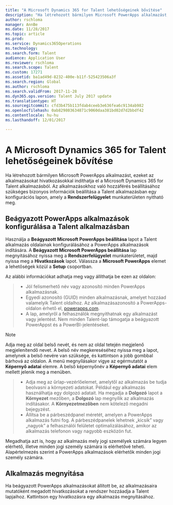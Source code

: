 ```yaml
---
title: "A Microsoft Dynamics 365 for Talent lehetőségeinek bővítése"
description: "Ha létrehozott bármilyen Microsoft PowerApps alkalmazást, ezeket az alkalmazásokat hivatkozásokkal indíthatja el a Microsoft Dynamics 365 for Talent alkalmazásból."
author: rschloma
manager: AnnBe
ms.date: 11/28/2017
ms.topic: article
ms.prod: 
ms.service: Dynamics365Operations
ms.technology: 
ms.search.form: Talent
audience: Application User
ms.reviewer: rschloma
ms.search.scope: Talent
ms.custom: 17271
ms.assetid: ba1ad49d-8232-400e-b11f-525423506a3f
ms.search.region: Global
ms.author: rschloma
ms.search.validFrom: 2017-11-28
ms.dyn365.ops.version: Talent July 2017 update
ms.translationtype: HT
ms.sourcegitcommit: cfd3b475b113fdab4ceeb3e636fea6c9134ab982
ms.openlocfilehash: 0ab829803634871c9060daa381bd02d7d2bbdf42
ms.contentlocale: hu-hu
ms.lasthandoff: 12/01/2017

---
```

# <a name="extend-the-functionality-of-microsoft-dynamics-365-for-talent"></a>A Microsoft Dynamics 365 for Talent lehetőségeinek bővítése
Ha létrehozott bármilyen Microsoft PowerApps alkalmazást, ezeket az alkalmazásokat hivatkozásokkal indíthatja el a Microsoft Dynamics 365 for Talent alkalmazásból. Az alkalmazásokhoz való hozzáférés beállításához szükséges bizonyos információk beállítása a Talent alkalmazásban egy konfigurációs lapon, amely a **Rendszerfelügyelet** munkaterületen nyitható meg.

## <a name="configuring-embedded-powerapps-within-talent"></a>Beágyazott PowerApps alkalmazások konfigurálása a Talent alkalmazásban
Használja a **Beágyazott Microsoft PowerApps beállítása** lapot a Talent alkalmazás oldalainak konfigurálásához a PowerApps alkalmazások indítására. A **Beágyazott Microsoft PowerApps beállítása** lap megnyitásához nyissa meg a **Rendszerfelügyelet** munkaterületet, majd nyissa meg a **Hivatkozások** lapot. Válassza a **Microsoft PowerApps** elemet a lehetőségek közül a **Setup** csoportban. 

Az alábbi információkat adhatja meg vagy állíthatja be ezen az oldalon: 

> - Jól felismerhető név vagy azonosító minden PowerApps alkalmazásnak.
> - Egyedi azonosító (GUID) minden alkalmazásnak, amelyet hozzáad valamelyik Talent oldalhoz. Az alkalmazásazonosító a PowerApps-oldalon érhető el, [powerapps.com](http://powerapps.com/). 
> - A lap, amelyről a felhasználók megnyithatnak egy alkalmazást vagy jelentést. Nem minden Talent-lap támogatja a beágyazott PowerAppst és a PowerBI-jelentéseket. 

 > [!NOTE]
 >  Adja meg az oldal belső nevét, és nem az oldal tetején megjelenő megjelenítendő nevet. A belső név megkereséséhez nyissa meg a lapot, amelynek a belső nevére van szüksége, és kattintson a jobb gombbal bárhová az oldalon. A menü megnyílásakor vigye az egérmutatót a **Képernyő adatai** elemre. A belső képernyőnév a **Képernyő adatai** elem mellett jelenik meg a menüben.
 
> - Adja meg az űrlap-vezérlőelemet, amelytől az alkalmazás be tudja beolvasni a környezeti adatokat. Például egy alkalmazás használhatja egy dolgozó adatait. Ha megadja a **Dolgozó** lapot a **Környezet** mezőben, a **Dolgozó** lap megnyílik az alkalmazás indításakor. A **Környezetmezőben** nem kötelező megadni bejegyzést. 
> - Állítsa be a párbeszédpanel méretét, amelyen a PowerApps alkalmazás futni fog. A párbeszédpanelek lehetnek „kicsik” vagy „nagyok” a felhasználói felületet optimalizálásához, amikor az alkalmazás telefonon vagy nagyobb eszközön fut. 

Megadhatja azt is, hogy az alkalmazás mely jogi személyek számára legyen elérhető, illetve minden jogi személy számára is elérhetővé teheti. Alapértelmezés szerint a PowerApps alkalmazások elérhetők minden jogi személy számára.

## <a name="opening-an-application"></a>Alkalmazás megnyitása
Ha beágyazott PowerApps alkalmazásokat állított be, az alkalmazásaira mutatóként megadott hivatkozásokat a rendszer hozzáadja a Talent lapjaihoz. Kattintson egy hivatkozásra egy alkalmazás megnyitásához. 



